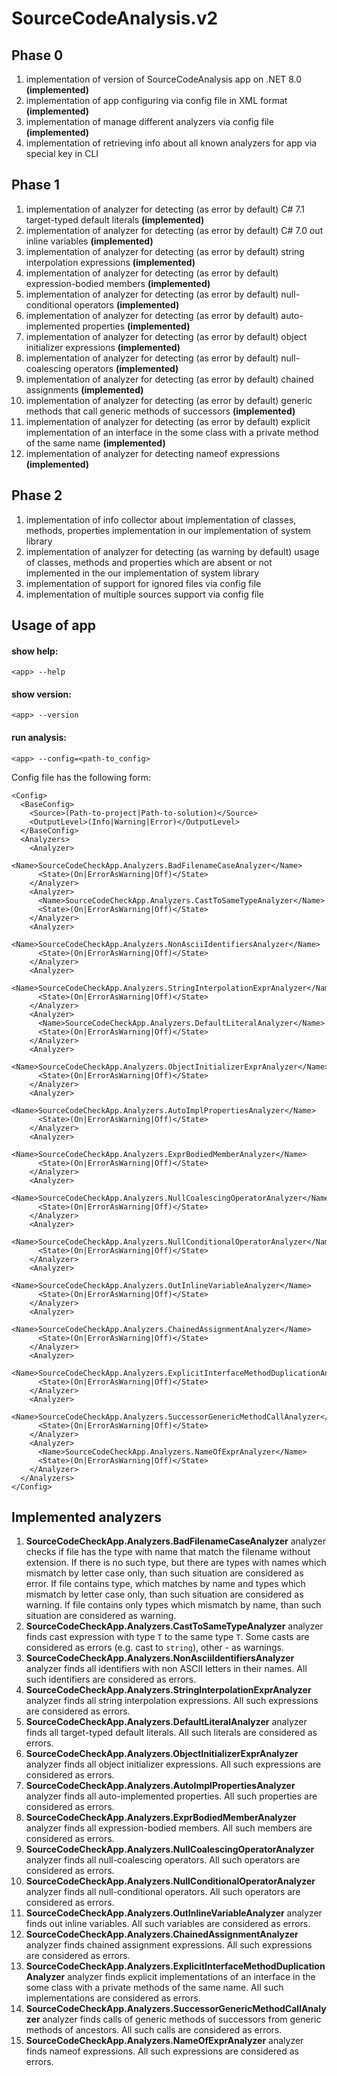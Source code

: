# SourceCodeAnalysis.v2

## Phase 0

1. implementation of version of SourceCodeAnalysis app on .NET 8.0 **(implemented)**
1. implementation of app configuring via config file in XML format **(implemented)**
1. implementation of manage different analyzers via config file **(implemented)**
1. implementation of retrieving info about all known analyzers for app via special key in CLI

## Phase 1

1. implementation of analyzer for detecting (as error by default) C# 7.1 target-typed default literals **(implemented)**
1. implementation of analyzer for detecting (as error by default) C# 7.0 out inline variables **(implemented)**
1. implementation of analyzer for detecting (as error by default) string interpolation expressions **(implemented)**
1. implementation of analyzer for detecting (as error by default) expression-bodied members **(implemented)**
1. implementation of analyzer for detecting (as error by default) null-conditional operators **(implemented)**
1. implementation of analyzer for detecting (as error by default) auto-implemented properties **(implemented)**
1. implementation of analyzer for detecting (as error by default) object initializer expressions **(implemented)**
1. implementation of analyzer for detecting (as error by default) null-coalescing operators **(implemented)**
1. implementation of analyzer for detecting (as error by default) chained assignments **(implemented)**
1. implementation of analyzer for detecting (as error by default) generic methods that call generic methods of successors **(implemented)**
1. implementation of analyzer for detecting (as error by default) explicit implementation of an interface in the some class with a private method of the same name **(implemented)**
1. implementation of analyzer for detecting nameof expressions **(implemented)**

## Phase 2

1. implementation of  info collector about implementation of classes, methods, properties implementation in our implementation of system library
1. implementation of analyzer for detecting (as warning by default) usage of classes, methods and properties which are absent or not implemented in the our implementation of system library
1. implementation of support for ignored files via config file
1. implementation of multiple sources support via config file


## Usage of app

#### show help:
```
<app> --help
```
#### show version:
```
<app> --version
```
#### run analysis:
```
<app> --config=<path-to_config>
```
Config file has the following form:
```
<Config>
  <BaseConfig>
    <Source>(Path-to-project|Path-to-solution)</Source>
    <OutputLevel>(Info|Warning|Error)</OutputLevel>
  </BaseConfig>
  <Analyzers>
    <Analyzer>
      <Name>SourceCodeCheckApp.Analyzers.BadFilenameCaseAnalyzer</Name>
      <State>(On|ErrorAsWarning|Off)</State>
    </Analyzer>
    <Analyzer>
      <Name>SourceCodeCheckApp.Analyzers.CastToSameTypeAnalyzer</Name>
      <State>(On|ErrorAsWarning|Off)</State>
    </Analyzer>
    <Analyzer>
      <Name>SourceCodeCheckApp.Analyzers.NonAsciiIdentifiersAnalyzer</Name>
      <State>(On|ErrorAsWarning|Off)</State>
    </Analyzer>
    <Analyzer>
      <Name>SourceCodeCheckApp.Analyzers.StringInterpolationExprAnalyzer</Name>
      <State>(On|ErrorAsWarning|Off)</State>
    </Analyzer>
    <Analyzer>
      <Name>SourceCodeCheckApp.Analyzers.DefaultLiteralAnalyzer</Name>
      <State>(On|ErrorAsWarning|Off)</State>
    </Analyzer>
    <Analyzer>
      <Name>SourceCodeCheckApp.Analyzers.ObjectInitializerExprAnalyzer</Name>
      <State>(On|ErrorAsWarning|Off)</State>
    </Analyzer>
    <Analyzer>
      <Name>SourceCodeCheckApp.Analyzers.AutoImplPropertiesAnalyzer</Name>
      <State>(On|ErrorAsWarning|Off)</State>
    </Analyzer>
    <Analyzer>
      <Name>SourceCodeCheckApp.Analyzers.ExprBodiedMemberAnalyzer</Name>
      <State>(On|ErrorAsWarning|Off)</State>
    </Analyzer>
    <Analyzer>
      <Name>SourceCodeCheckApp.Analyzers.NullCoalescingOperatorAnalyzer</Name>
      <State>(On|ErrorAsWarning|Off)</State>
    </Analyzer>
    <Analyzer>
      <Name>SourceCodeCheckApp.Analyzers.NullConditionalOperatorAnalyzer</Name>
      <State>(On|ErrorAsWarning|Off)</State>
    </Analyzer>
    <Analyzer>
      <Name>SourceCodeCheckApp.Analyzers.OutInlineVariableAnalyzer</Name>
      <State>(On|ErrorAsWarning|Off)</State>
    </Analyzer>
    <Analyzer>
      <Name>SourceCodeCheckApp.Analyzers.ChainedAssignmentAnalyzer</Name>
      <State>(On|ErrorAsWarning|Off)</State>
    </Analyzer>
    <Analyzer>
      <Name>SourceCodeCheckApp.Analyzers.ExplicitInterfaceMethodDuplicationAnalyzer</Name>
      <State>(On|ErrorAsWarning|Off)</State>
    </Analyzer>
    <Analyzer>
      <Name>SourceCodeCheckApp.Analyzers.SuccessorGenericMethodCallAnalyzer</Name>
      <State>(On|ErrorAsWarning|Off)</State>
    </Analyzer>
    <Analyzer>
      <Name>SourceCodeCheckApp.Analyzers.NameOfExprAnalyzer</Name>
      <State>(On|ErrorAsWarning|Off)</State>
    </Analyzer>
  </Analyzers>
</Config>
```

## Implemented analyzers

1. **SourceCodeCheckApp.Analyzers.BadFilenameCaseAnalyzer** analyzer checks if file has the type with name that match the filename without extension. If there is no such type, but there are types with names which mismatch by letter case only, than such situation are considered as error. If file contains type, which matches by name and types which mismatch by letter case only, than such situation are considered as warning. If file contains only types which mismatch by name, than such situation are considered as warning.
1. **SourceCodeCheckApp.Analyzers.CastToSameTypeAnalyzer** analyzer finds cast expression with type `T` to the same type `T`. Some casts are considered as errors (e.g. cast to `string`), other - as warnings.
1. **SourceCodeCheckApp.Analyzers.NonAsciiIdentifiersAnalyzer** analyzer finds all identifiers with non ASCII letters in their names. All such identifiers are considered as errors.
1. **SourceCodeCheckApp.Analyzers.StringInterpolationExprAnalyzer** analyzer finds all string interpolation expressions. All such expressions are considered as errors.
1. **SourceCodeCheckApp.Analyzers.DefaultLiteralAnalyzer** analyzer finds all target-typed default literals. All such literals are considered as errors.
1. **SourceCodeCheckApp.Analyzers.ObjectInitializerExprAnalyzer** analyzer finds all object initializer expressions. All such expressions are considered as errors.
1. **SourceCodeCheckApp.Analyzers.AutoImplPropertiesAnalyzer** analyzer finds all auto-implemented properties. All such properties are considered as errors.
1. **SourceCodeCheckApp.Analyzers.ExprBodiedMemberAnalyzer** analyzer finds all expression-bodied members. All such members are considered as errors.
1. **SourceCodeCheckApp.Analyzers.NullCoalescingOperatorAnalyzer** analyzer finds all null-coalescing operators. All such operators are considered as errors.
1. **SourceCodeCheckApp.Analyzers.NullConditionalOperatorAnalyzer** analyzer finds all null-conditional operators. All such operators are considered as errors.
1. **SourceCodeCheckApp.Analyzers.OutInlineVariableAnalyzer** analyzer finds out inline variables. All such variables are considered as errors.
1. **SourceCodeCheckApp.Analyzers.ChainedAssignmentAnalyzer** analyzer finds chained assignment expressions. All such expressions are considered as errors.
1. **SourceCodeCheckApp.Analyzers.ExplicitInterfaceMethodDuplicationAnalyzer** analyzer finds explicit implementations of an interface in the some class with a private methods of the same name. All such implementations are considered as errors.
1. **SourceCodeCheckApp.Analyzers.SuccessorGenericMethodCallAnalyzer** analyzer finds calls of generic methods of successors from generic methods of ancestors. All such calls are considered as errors.
1. **SourceCodeCheckApp.Analyzers.NameOfExprAnalyzer** analyzer finds nameof expressions. All such expressions are considered as errors.